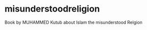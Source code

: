 misunderstoodreligion
=====================

Book by MUHAMMED Kutub about Islam the misunderstood Relgion
